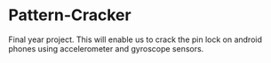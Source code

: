 # Pattern-Cracker
Final year project. This will enable us to crack the pin lock on android phones using accelerometer and gyroscope sensors.
